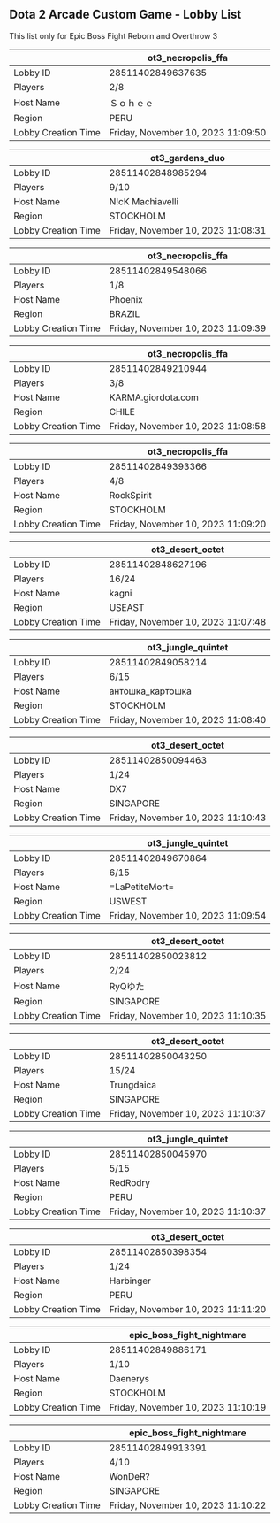 ## Dota 2 Arcade Custom Game - Lobby List

This list only for Epic Boss Fight Reborn and Overthrow 3

|  | ot3_necropolis_ffa |
| ------ | ------ |
| Lobby ID | 28511402849637635 |
| Players | 2/8 |
| Host Name | Ｓｏｈｅｅ |
| Region | PERU |
| Lobby Creation Time | Friday, November 10, 2023 11:09:50 |


|  | ot3_gardens_duo |
| ------ | ------ |
| Lobby ID | 28511402848985294 |
| Players | 9/10 |
| Host Name | N!cK Machiavelli |
| Region | STOCKHOLM |
| Lobby Creation Time | Friday, November 10, 2023 11:08:31 |


|  | ot3_necropolis_ffa |
| ------ | ------ |
| Lobby ID | 28511402849548066 |
| Players | 1/8 |
| Host Name | Phoenix |
| Region | BRAZIL |
| Lobby Creation Time | Friday, November 10, 2023 11:09:39 |


|  | ot3_necropolis_ffa |
| ------ | ------ |
| Lobby ID | 28511402849210944 |
| Players | 3/8 |
| Host Name | KARMA.giordota.com |
| Region | CHILE |
| Lobby Creation Time | Friday, November 10, 2023 11:08:58 |


|  | ot3_necropolis_ffa |
| ------ | ------ |
| Lobby ID | 28511402849393366 |
| Players | 4/8 |
| Host Name | RockSpirit |
| Region | STOCKHOLM |
| Lobby Creation Time | Friday, November 10, 2023 11:09:20 |


|  | ot3_desert_octet |
| ------ | ------ |
| Lobby ID | 28511402848627196 |
| Players | 16/24 |
| Host Name | kagni |
| Region | USEAST |
| Lobby Creation Time | Friday, November 10, 2023 11:07:48 |


|  | ot3_jungle_quintet |
| ------ | ------ |
| Lobby ID | 28511402849058214 |
| Players | 6/15 |
| Host Name | антошка_картошка |
| Region | STOCKHOLM |
| Lobby Creation Time | Friday, November 10, 2023 11:08:40 |


|  | ot3_desert_octet |
| ------ | ------ |
| Lobby ID | 28511402850094463 |
| Players | 1/24 |
| Host Name | DX7 |
| Region | SINGAPORE |
| Lobby Creation Time | Friday, November 10, 2023 11:10:43 |


|  | ot3_jungle_quintet |
| ------ | ------ |
| Lobby ID | 28511402849670864 |
| Players | 6/15 |
| Host Name | =LaPetiteMort= |
| Region | USWEST |
| Lobby Creation Time | Friday, November 10, 2023 11:09:54 |


|  | ot3_desert_octet |
| ------ | ------ |
| Lobby ID | 28511402850023812 |
| Players | 2/24 |
| Host Name | RyQゆた |
| Region | SINGAPORE |
| Lobby Creation Time | Friday, November 10, 2023 11:10:35 |


|  | ot3_desert_octet |
| ------ | ------ |
| Lobby ID | 28511402850043250 |
| Players | 15/24 |
| Host Name | Trungdaica |
| Region | SINGAPORE |
| Lobby Creation Time | Friday, November 10, 2023 11:10:37 |


|  | ot3_jungle_quintet |
| ------ | ------ |
| Lobby ID | 28511402850045970 |
| Players | 5/15 |
| Host Name | RedRodry |
| Region | PERU |
| Lobby Creation Time | Friday, November 10, 2023 11:10:37 |


|  | ot3_desert_octet |
| ------ | ------ |
| Lobby ID | 28511402850398354 |
| Players | 1/24 |
| Host Name | Harbinger |
| Region | PERU |
| Lobby Creation Time | Friday, November 10, 2023 11:11:20 |


|  | epic_boss_fight_nightmare |
| ------ | ------ |
| Lobby ID | 28511402849886171 |
| Players | 1/10 |
| Host Name | Daenerys |
| Region | STOCKHOLM |
| Lobby Creation Time | Friday, November 10, 2023 11:10:19 |


|  | epic_boss_fight_nightmare |
| ------ | ------ |
| Lobby ID | 28511402849913391 |
| Players | 4/10 |
| Host Name | WonDeR? |
| Region | SINGAPORE |
| Lobby Creation Time | Friday, November 10, 2023 11:10:22 |


